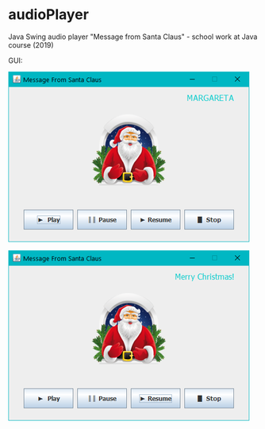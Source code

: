 # audioPlayer
 Java Swing audio player "Message from Santa Claus" - school work at Java course (2019)

GUI:

![S 1](/images/Santa1.png)

![S 2](/images/Santa2.png)

